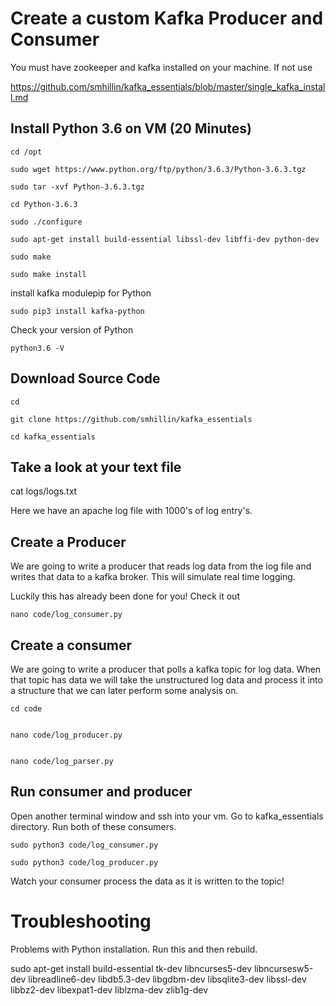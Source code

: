 # Create a custom Kafka Producer and Consumer

You must have zookeeper and kafka installed on your machine.  If not use

https://github.com/smhillin/kafka_essentials/blob/master/single_kafka_install.md

## Install Python 3.6 on VM (20 Minutes)
    
    cd /opt

    sudo wget https://www.python.org/ftp/python/3.6.3/Python-3.6.3.tgz
    
    sudo tar -xvf Python-3.6.3.tgz
    
    cd Python-3.6.3
    
    sudo ./configure
    
    sudo apt-get install build-essential libssl-dev libffi-dev python-dev
    
    sudo make
    
    sudo make install
    
install kafka modulepip for Python

    sudo pip3 install kafka-python
    
Check your version of Python
    
    python3.6 -V


## Download Source Code

    cd

    git clone https://github.com/smhillin/kafka_essentials
    
    cd kafka_essentials

## Take a look at your text file

   cat logs/logs.txt
   
Here we have an apache log file with 1000's of log entry's.


##  Create a Producer

We are going to write a producer that reads log data from the log file and writes that data to a kafka broker.  This will simulate
real time logging.  


Luckily this has already been done for you!  Check it out

    nano code/log_consumer.py
   
 

## Create a consumer


We are going to write a producer that polls a kafka topic for log data.  When that topic has data we will take the unstructured log
data and process it into a structure that we can later perform some analysis on. 


    cd code
    
    
    nano code/log_producer.py
    
    
    nano code/log_parser.py
    
    
## Run consumer and producer

Open another terminal window and ssh into your vm.  Go to kafka_essentials directory.
Run both of these consumers.

    sudo python3 code/log_consumer.py
    
    sudo python3 code/log_producer.py

Watch your consumer process the data as it is written to the topic!




    
# Troubleshooting

Problems with Python installation.  Run this and then rebuild.

sudo apt-get install build-essential tk-dev libncurses5-dev libncursesw5-dev libreadline6-dev 
libdb5.3-dev libgdbm-dev libsqlite3-dev libssl-dev libbz2-dev libexpat1-dev liblzma-dev zlib1g-dev